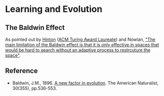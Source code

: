 # Learning and Evolution

## The Baldwin Effect

As pointed out by [Hinton](http://www.cs.toronto.edu/~hinton/) ([ACM Turing Award Laureate](https://amturing.acm.org/award_winners/hinton_4791679.cfm)) and Nowlan, ["The main limitation of the Baldwin effect is that it is only effective in spaces that would be hard to search without an adaptive process to restrcuture the space"](https://www.cs.toronto.edu/~hinton/absps/baldwin.pdf).

## Reference

* Baldwin, J.M., 1896. [A new factor in evolution](https://www.journals.uchicago.edu/doi/pdf/10.1086/276428). The American Naturalist, 30(355), pp.536-553.
